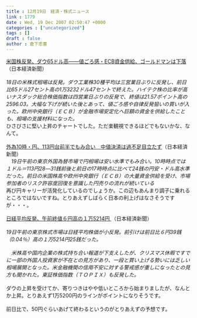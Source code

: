 ```yaml
---
title : 12月19日　経済・株式ニュース
link : 1779
date : Wed, 19 Dec 2007 02:50:47 +0000
categories : ["uncategorized"]
tags : []
draft : false
author : 倉下忠憲
---
```


<A HREF="http://www.nikkei.co.jp/news/market/20071219c8ASB7IAA05191207.html" TARGET="_blank">米国株反発、ダウ65ドル高――値ごろ感・ECB資金供給、ゴールドマンは下落</A>（日本経済新聞）<BR><BR><I>18日の米株式相場は反発。ダウ工業株30種平均は三営業日ぶりに反発し、前日比65ドル27セント高の1万3232ドル47セントで終えた。ハイテク株の比率が高いナスダック総合株価指数は四営業日ぶりの反発で、終値は21.57ポイント高の2596.03。大幅な下げが続いた後とあって、値ごろ感や自律反発狙いの買いが入った。欧州中央銀行（ＥＣＢ）が金融市場安定化へ巨額の資金を供給したことも、相場の支援材料になった。</I><BR>ひさびさに堅い上昇のチャートでした。ただ楽観視できるほどでもないかな、なんて。<BR><BR><A HREF="http://www.nikkei.co.jp/news/market/20071219m2ASS0IMF03191207.html" TARGET="_blank">外為10時・円、113円台前半でもみ合い　中値決済は過不足目立たず</A>（日本経済新聞）<BR><I>　19日午前の東京外国為替市場で円相場は安い水準でもみ合い。10時時点では１ドル＝113円28―31銭前後と前日の17時時点に比べて24銭の円安・ドル高水準だった。前日の米国株高や欧州中央銀行（ＥＣＢ）の大量資金供給を受け、市場参加者のリスク許容度回復を意識した円売りの流れが続いている</I><BR>再び円キャリーが活発化しているのでしょうか。この辺もあんまり調子に乗れるところではないですね。とりあえずしばらく日本の利上げはなさそうですが・・・。<BR><BR><A HREF="http://www.nikkei.co.jp/news/main/20071219NTE2INK0219122007.html" TARGET="_blank">日経平均反発、午前終値６円高の１万5214円 </A>（日本経済新聞）<BR><BR><I>19日午前の東京株式市場は日経平均株価が小反発。前引けは前日比６円39銭（0.04％）高の１万5214円25銭だった。<BR><BR>　米株高や国内企業の株式持ち合い報道が下支えしたが、クリスマス休暇ですでに一部の外国人投資家が不在との見方があり、一段と買い上げる勢いには乏しい相場展開となった。米金融機関の信用不安に対する警戒感が重しになったとの見方も聞かれた。東証株価指数（ＴＯＰＩＸ）も反発した。</I><BR><BR>ダウの上昇を受けてか、寄りつきはやや低いところから始まりましたが、なんとか上昇。とりあえず1万5200円のラインがポイントになりそうです。<BR><BR>前日比で、50円ぐらいあげて終わるというのがとりあえずの予想です。<BR><BR><br><br>
